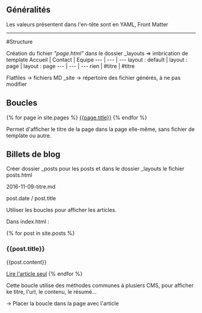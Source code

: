 ## Généralités

Les valeurs présentent dans l'en-tête sont en YAML, Front Matter

---

#Structure

Création du fichier _"page.html"_ dans le dossier _layouts => imbrication de template
 Accueil | Contact | Equipe
 --- | --- | ---
 layout : default | layout : page | layout : page
 --- | --- | ---
 rien | #titre | #titre
 
 Flatfiles -> fichiers MD
 _site -> répertoire des fichier générés, à ne pas modifier
 
 ## Boucles
 
 {% for page in site.pages %}
  <a href="page.url">{{page.title}}</a>
 {% endfor %}
 
 Permet d'afficher le titre de la page dans la page elle-même, sans fichier de template ou autre.
 
 ## Billets de blog
 
 Créer dossier _posts pour les posts et dans le dossier _layouts le fichier posts.html
 
 2016-11-09-titre.md
 
 post.date / post.title
 
 Utiliser les boucles pour afficher les articles.
 
 Dans index.html :
 
 {% for post in site.posts %}
  <h3>{{post.title}}</h3>
  <p>{{post.content}}</p>
  <a href="{{post.url}}">Lire l'article seul</a>
 {% endfor %}
 
 Cette boucle utilise des méthodes communes à plusiers CMS, pour afficher ke titre, l'url, le contenu, le résumé...
 
 -> Placer la boucle dans la page avec l'article
